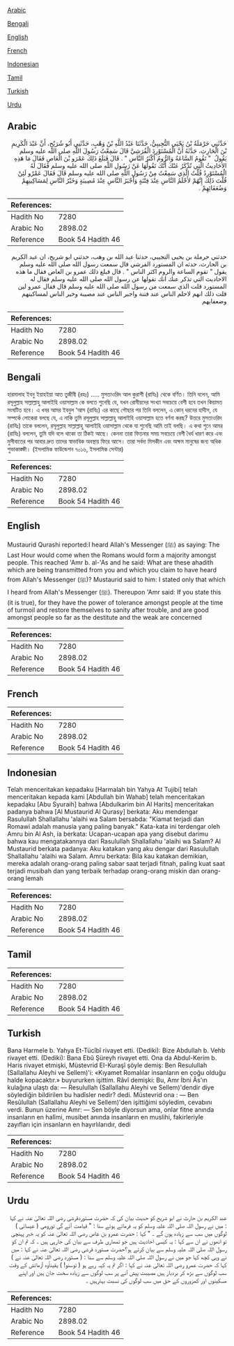 [Arabic](#arabic)

[Bengali](#bengali)

[English](#english)

[French](#french)

[Indonesian](#indonesian)

[Tamil](#tamil)

[Turkish](#turkish)

[Urdu](#urdu)

## Arabic


<div dir="rtl" lang="ar" style={{fontSize:'larger',backgroundColor:'#f8f9fa',padding:20}}>
حَدَّثَنِي حَرْمَلَةُ بْنُ يَحْيَى التُّجِيبِيُّ، حَدَّثَنَا عَبْدُ اللَّهِ بْنُ وَهْبٍ، حَدَّثَنِي أَبُو شُرَيْحٍ، أَنَّ عَبْدَ الْكَرِيمِ بْنَ الْحَارِثِ، حَدَّثَهُ أَنَّ الْمُسْتَوْرِدَ الْقُرَشِيَّ قَالَ سَمِعْتُ رَسُولَ اللَّهِ صلى الله عليه وسلم يَقُولُ ‏ "‏ تَقُومُ السَّاعَةُ وَالرُّومُ أَكْثَرُ النَّاسِ ‏"‏ ‏.‏ قَالَ فَبَلَغَ ذَلِكَ عَمْرَو بْنَ الْعَاصِ فَقَالَ مَا هَذِهِ الأَحَادِيثُ الَّتِي تُذْكَرُ عَنْكَ أَنَّكَ تَقُولُهَا عَنْ رَسُولِ اللَّهِ صلى الله عليه وسلم فَقَالَ لَهُ الْمُسْتَوْرِدُ قُلْتُ الَّذِي سَمِعْتُ مِنْ رَسُولِ اللَّهِ صلى الله عليه وسلم قَالَ فَقَالَ عَمْرٌو لَئِنْ قُلْتَ ذَلِكَ إِنَّهُمْ لأَحْلَمُ النَّاسِ عِنْدَ فِتْنَةٍ وَأَجْبَرُ النَّاسِ عِنْدَ مُصِيبَةٍ وَخَيْرُ النَّاسِ لِمَسَاكِينِهِمْ وَضُعَفَائِهِمْ ‏.‏
</div>
<div style={{backgroundColor:'#f8f9fa',padding:20, marginBottom: 10}}><table> <thead> <tr> <th>References:</th> <th></th> </tr> </thead> <tbody><tr><td>Hadith No</td><td>7280</td></tr><tr><td>Arabic No</td><td>2898.02</td></tr><tr><td>Reference</td><td>Book 54 Hadith 46</td></tr></tbody></table></div>


<div dir="rtl" lang="ar" style={{fontSize:'larger',backgroundColor:'#f8f9fa',padding:20}}>
حدثني حرملة بن يحيى التجيبي، حدثنا عبد الله بن وهب، حدثني ابو شريح، ان عبد الكريم بن الحارث، حدثه ان المستورد القرشي قال سمعت رسول الله صلى الله عليه وسلم يقول " تقوم الساعة والروم اكثر الناس " . قال فبلغ ذلك عمرو بن العاص فقال ما هذه الاحاديث التي تذكر عنك انك تقولها عن رسول الله صلى الله عليه وسلم فقال له المستورد قلت الذي سمعت من رسول الله صلى الله عليه وسلم قال فقال عمرو لين قلت ذلك انهم لاحلم الناس عند فتنة واجبر الناس عند مصيبة وخير الناس لمساكينهم وضعفايهم
</div>
<div style={{backgroundColor:'#f8f9fa',padding:20, marginBottom: 10}}><table> <thead> <tr> <th>References:</th> <th></th> </tr> </thead> <tbody><tr><td>Hadith No</td><td>7280</td></tr><tr><td>Arabic No</td><td>2898.02</td></tr><tr><td>Reference</td><td>Book 54 Hadith 46</td></tr></tbody></table></div>

## Bengali


<div dir="ltr" lang="bn" style={{fontSize:'larger',backgroundColor:'#f8f9fa',padding:20}}>
হারমালাহ ইবনু ইয়াহইয়া আত তুজীবী (রহঃ) ..... মুসতাওরিদ আল কুরাশী (রাযিঃ) থেকে বর্ণিত। তিনি বলেন, আমি রসূলুল্লাহ সাল্লাল্লাহু আলাইহি ওয়াসাল্লাম কে বলতে শুনেছি যে, যখন রোমীয়দের সংখ্যা সবচেয়ে বেশী হবে তখন কিয়ামত সংঘটিত হবে। এ খবর আমর ইবনুল ‘আস (রাযিঃ) এর কাছে পৌছার পর তিনি বললেন, এ কোন্‌ ধরনের হাদীস, যে সম্পর্কে লোকেরা বলছে যে, এ নাকি তুমি রসূলুল্লাহ সাল্লাল্লাহু আলাইহি ওয়াসাল্লাম হতে বর্ণনা করছ? উত্তরে মুসতাওরিদ (রাযিঃ) তাকে বললেন, রসূলুল্লাহ সাল্লাল্লাহু আলাইহি ওয়াসাল্লাম থেকে যা শুনেছি আমি তাই বলছি। এ কথা শুনে আমর (রাযিঃ) বললেন, তুমি যদি বলে থাকো তা ঠিকই আছে। কেননা তারা ফিতনার সময় সবচেয়ে বেশী ধৈর্য ধারণ করে এবং মুসীবাতের পর আবার দ্রুত তাদের স্বাভাবিক অবস্থায় ফিরে আসে। তারা সর্বদা মিসকীন এবং অক্ষম মানুষের জন্য অধিক শুভাকাঙ্ক্ষী। (ইসলামিক ফাউন্ডেশন ৭০১৬, ইসলামিক সেন্টার)
</div>
<div style={{backgroundColor:'#f8f9fa',padding:20, marginBottom: 10}}><table> <thead> <tr> <th>References:</th> <th></th> </tr> </thead> <tbody><tr><td>Hadith No</td><td>7280</td></tr><tr><td>Arabic No</td><td>2898.02</td></tr><tr><td>Reference</td><td>Book 54 Hadith 46</td></tr></tbody></table></div>

## English


<div dir="ltr" lang="en" style={{fontSize:'larger',backgroundColor:'#f8f9fa',padding:20}}>
Mustaurid Qurashi reported:I heard Allah's Messenger (ﷺ) as saying: The Last Hour would come when the Romans would form a majority amongst people. This reached 'Amr b. al-'As and he said: What are these ahadith which are being transmitted from you and which you claim to have heard from Allah's Messenger (ﷺ)? Mustaurid said to him: I stated only that which I heard from Allah's Messenger (ﷺ). Thereupon 'Amr said: If you state this (it is true), for they have the power of tolerance amongst people at the time of turmoil and restore themselves to sanity after trouble, and are good amongst people so far as the destitute and the weak are concerned
</div>
<div style={{backgroundColor:'#f8f9fa',padding:20, marginBottom: 10}}><table> <thead> <tr> <th>References:</th> <th></th> </tr> </thead> <tbody><tr><td>Hadith No</td><td>7280</td></tr><tr><td>Arabic No</td><td>2898.02</td></tr><tr><td>Reference</td><td>Book 54 Hadith 46</td></tr></tbody></table></div>

## French


<div dir="ltr" lang="fr" style={{fontSize:'larger',backgroundColor:'#f8f9fa',padding:20}}>

</div>
<div style={{backgroundColor:'#f8f9fa',padding:20, marginBottom: 10}}><table> <thead> <tr> <th>References:</th> <th></th> </tr> </thead> <tbody><tr><td>Hadith No</td><td>7280</td></tr><tr><td>Arabic No</td><td>2898.02</td></tr><tr><td>Reference</td><td>Book 54 Hadith 46</td></tr></tbody></table></div>

## Indonesian


<div dir="ltr" lang="id" style={{fontSize:'larger',backgroundColor:'#f8f9fa',padding:20}}>
Telah menceritakan kepadaku [Harmalah bin Yahya At Tujibi] telah menceritakan kepada kami [Abdullah bin Wahab] telah menceritakan kepadaku [Abu Syuraih] bahwa [Abdulkarim bin Al Harits] menceritakan padanya bahwa [Al Mustaurid Al Qurasy] berkata: Aku mendengar Rasulullah Shallallahu 'alaihi wa Salam bersabda: "Kiamat terjadi dan Romawi adalah manusia yang paling banyak." Kata-kata ini terdengar oleh Amru bin Al Ash, ia berkata: Ucapan-ucapan apa yang disebut darimu bahwa kau mengatakannya dari Rasulullah Shallallahu 'alaihi wa Salam? Al Mustaurid berkata padanya: Aku katakan yang aku dengar dari Rasulullah Shallallahu 'alaihi wa Salam. Amru berkata: Bila kau katakan demikian, mereka adalah orang-orang paling sabar saat terjadi fitnah, paling kuat saat terjadi musibah dan yang terbaik terhadap orang-orang miskin dan orang-orang lemah
</div>
<div style={{backgroundColor:'#f8f9fa',padding:20, marginBottom: 10}}><table> <thead> <tr> <th>References:</th> <th></th> </tr> </thead> <tbody><tr><td>Hadith No</td><td>7280</td></tr><tr><td>Arabic No</td><td>2898.02</td></tr><tr><td>Reference</td><td>Book 54 Hadith 46</td></tr></tbody></table></div>

## Tamil


<div dir="ltr" lang="ta" style={{fontSize:'larger',backgroundColor:'#f8f9fa',padding:20}}>

</div>
<div style={{backgroundColor:'#f8f9fa',padding:20, marginBottom: 10}}><table> <thead> <tr> <th>References:</th> <th></th> </tr> </thead> <tbody><tr><td>Hadith No</td><td>7280</td></tr><tr><td>Arabic No</td><td>2898.02</td></tr><tr><td>Reference</td><td>Book 54 Hadith 46</td></tr></tbody></table></div>

## Turkish


<div dir="ltr" lang="tr" style={{fontSize:'larger',backgroundColor:'#f8f9fa',padding:20}}>
Bana Harmele b. Yahya Et-Tücîbî rivayet etti. (Dediki): Bize Abdullah b. Vehb rivayet etti. (Dediki): Bana Ebû Şüreyh rivayet etti. Ona da Abdul-Kerim b. Haris rivayet etmişki, Müstevrid EI-Kuraşî şöyle demiş: Ben Resulullah (Sallallahu Aleyhi ve Sellem)'i: «Kıyamet Romalılar insanların en çoğu olduğu halde kopacaktır.» buyururken işittim. Râvî demişki: Bu, Amr İbni Âs'ın kulağına ulaştı da: — Resulullah (Sallallahu Aleyhi ve Sellem)'dendir diye söylediğin bildirilen bu hadîsler nedir? dedi. Müstevrid ona : — Ben Resûlullah (Sallallahu Aleyhi ve Sellem)'den işittiğimi söyledim, cevabını verdi. Bunun üzerine Amr: — Sen böyle diyorsun ama, onlar fitne anında insanların en halîmi, musibet anında insanların en muslihi, fakirleriyle zayıfları için insanların en hayırlılarıdır, dedi
</div>
<div style={{backgroundColor:'#f8f9fa',padding:20, marginBottom: 10}}><table> <thead> <tr> <th>References:</th> <th></th> </tr> </thead> <tbody><tr><td>Hadith No</td><td>7280</td></tr><tr><td>Arabic No</td><td>2898.02</td></tr><tr><td>Reference</td><td>Book 54 Hadith 46</td></tr></tbody></table></div>

## Urdu


<div dir="rtl" lang="ur" style={{fontSize:'larger',backgroundColor:'#f8f9fa',padding:20}}>
عبد الکریم بن حارث نے ابو شریح کو حدیث بیان کی کہ حضرت مستوردقرشی رضی اللہ تعالیٰ عنہ نے کہا : میں نے رسول اللہ صلی اللہ علیہ وسلم کو یہ فرماتے ہوئے سنا : " قیامت آئے گی تورومی ( عیسائی ) لوگوں میں سب سے زیادہ ہوں گے ۔ " کہا : حضرت عمرو بن عاص رضی اللہ تعالیٰ عنہ کو یہ خبر پہنچی تو انھوں نے ان سے کہا : یہ کیسی احادیث ہیں جو تمھاری طرف سے بیان کی جارہی ہیں ۔ کہ تم ان کو رسول اللہ صلی اللہ علیہ وسلم سے بیان کرتے ہو؟حضرت مستورد قرشی رضی اللہ تعالیٰ عنہ نے کہا : میں نے وہی کچھ کہا جو میں نے رسول اللہ صلی اللہ علیہ وسلم سے سنا : ( مستورد رضی اللہ تعالیٰ عنہ نے ) کہا کہ حضرت عمرو رضی اللہ تعالیٰ عنہ نے کہا : اگر تم یہ کہہ رہے ہو ( توسنو! ) یقیناًوہ آزمائش کے وقت سب لوگوں سے بڑھ کر بردبار ہیں مصیبت پیش آنے پر سب لوگوں سے زیادہ سخت جان ہیں اور اپنے مسکینوں اور کمزوروں کے حق میں سب لوگوں کی نسبت بہترہیں ۔
</div>
<div style={{backgroundColor:'#f8f9fa',padding:20, marginBottom: 10}}><table> <thead> <tr> <th>References:</th> <th></th> </tr> </thead> <tbody><tr><td>Hadith No</td><td>7280</td></tr><tr><td>Arabic No</td><td>2898.02</td></tr><tr><td>Reference</td><td>Book 54 Hadith 46</td></tr></tbody></table></div>
